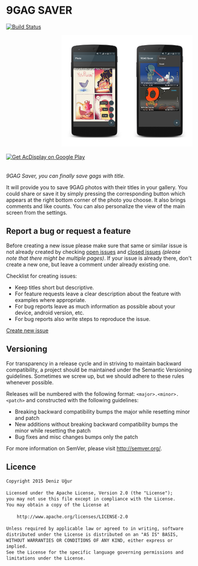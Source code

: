 # 9GAG SAVER
[![Build Status](https://travis-ci.org/DenizUgur/ninegagsaver.svg?branch=master)](https://travis-ci.org/DenizUgur/ninegagsaver)

<img alt="Main screen: saved gags" align="right" height="300"
   src="https://github.com/DenizUgur/ninegagsaver/raw/master/screenshot/screenshot_1.png" />
<img alt="Main screen: showing modified gag" align="right" height="300"
   src="https://github.com/DenizUgur/ninegagsaver/raw/master/screenshot/screenshot_2.png" />

<a href="http://get.acdisplay.org">
  <img alt="Get AcDisplay on Google Play" vspace="20"
       src="http://developer.android.com/images/brand/en_generic_rgb_wo_60.png" />
</a>

*9GAG Saver, you can finally save gags with title.*

It will provide you to save 9GAG photos with their titles in your gallery. You could share or save it by simply pressing the corresponding button which appears at the right bottom corner of the photo you choose. It also brings comments and like counts. You can also personalize the view of the main screen from the settings.

Report a bug or request a feature
----------------
Before creating a new issue please make sure that same or similar issue is not already created by checking [open issues][2] and [closed issues][3] *(please note that there might be multiple pages)*. If your issue is already there, don't create a new one, but leave a comment under already existing one.

Checklist for creating issues:

- Keep titles short but descriptive.
- For feature requests leave a clear description about the feature with examples where appropriate.
- For bug reports leave as much information as possible about your device, android version, etc.
- For bug reports also write steps to reproduce the issue.

[Create new issue][1]

Versioning
----------------
For transparency in a release cycle and in striving to maintain backward compatibility, a project should be maintained under the Semantic Versioning guidelines. Sometimes we screw up, but we should adhere to these rules whenever possible.

Releases will be numbered with the following format: `<major>.<minor>.<patch>` and constructed with the following guidelines:
- Breaking backward compatibility bumps the major while resetting minor and patch
- New additions without breaking backward compatibility bumps the minor while resetting the patch
- Bug fixes and misc changes bumps only the patch

For more information on SemVer, please visit http://semver.org/.

Licence
----------------
```
Copyright 2015 Deniz Uğur

Licensed under the Apache License, Version 2.0 (the "License");
you may not use this file except in compliance with the License.
You may obtain a copy of the License at

    http://www.apache.org/licenses/LICENSE-2.0

Unless required by applicable law or agreed to in writing, software
distributed under the License is distributed on an "AS IS" BASIS,
WITHOUT WARRANTIES OR CONDITIONS OF ANY KIND, either express or implied.
See the License for the specific language governing permissions and
limitations under the License.
```

[1]: https://github.com/DenizUgur/ninegagsaver/issues/new
[2]: https://github.com/DenizUgur/ninegagsaver/issues?state=open
[3]: https://github.com/DenizUgur/ninegagsaver/issues?state=closed
